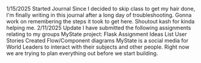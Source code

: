 1/15/2025 Started Journal
Since I decided to skip class to get my hair done, I'm finally writing in this journal after a long day of troubleshooting. Gonna work on remembering the steps it took to get here. Shoutout kash for kinda helping me.
2/11/2025 Update 
I have submitted the following assignments relating to my groups MyState project:
	Flask Assignment 
	Ideas List
	User Stories
	Created Flow/Component diagrams
MyState is a social media for World Leaders to interact with their subjects 
and other people. Right now we are trying to plan everything out before we
start building.

